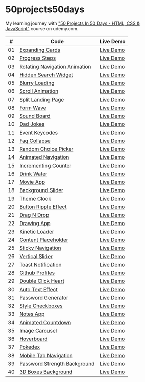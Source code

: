 # 50projects50days

My learning journey with ["50 Projects In 50 Days - HTML, CSS & JavaScript"](https://www.udemy.com/course/50-projects-50-days/) course on udemy.com.

|  #  | Code                                                                                                                         | Live Demo                                                       |
| :-: | ---------------------------------------------------------------------------------------------------------------------------- | --------------------------------------------------------------- |
| 01  | [Expanding Cards](https://github.com/bayramhayri/50projects50days/tree/master/01-expanding-cards/)                           | [Live Demo](https://eager-lalande-b4a1d1.netlify.app/)          |
| 02  | [Progress Steps](https://github.com/bayramhayri/50projects50days/tree/master/02-progress-steps/)                             | [Live Demo](https://lucid-kilby-ff041d.netlify.app/)            |
| 03  | [Rotating Navigation Animation](https://github.com/bayramhayri/50projects50days/tree/master/03-rotating-navigation/)         | [Live Demo](https://quirky-montalcini-0458a3.netlify.app/)      |
| 04  | [Hidden Search Widget](https://github.com/bayramhayri/50projects50days/tree/master/04-hidden-search/)                        | [Live Demo](https://dreamy-goldberg-4112b5.netlify.app/)        |
| 05  | [Blurry Loading](https://github.com/bayramhayri/50projects50days/tree/master/05-blurry-loading)                              | [Live Demo](https://adoring-leavitt-b5120b.netlify.app/)        |
| 06  | [Scroll Animation](https://github.com/bayramhayri/50projects50days/tree/master/06-scroll-animation/)                         | [Live Demo](https://tender-golick-795b56.netlify.app/)          |
| 07  | [Split Landing Page](https://github.com/bayramhayri/50projects50days/tree/master/07-split-landing-page/)                     | [Live Demo](https://friendly-meitner-956f5b.netlify.app/)       |
| 08  | [Form Wave](https://github.com/bayramhayri/50projects50days/tree/master/08-form-wave-animation/)                             | [Live Demo](https://xenodochial-bartik-dcdcb6.netlify.app/)     |
| 09  | [Sound Board](https://github.com/bayramhayri/50projects50days/tree/master/09-sound-board/)                                   | [Live Demo](https://eager-turing-3f2596.netlify.app/)           |
| 10  | [Dad Jokes](https://github.com/bayramhayri/50projects50days/tree/master/10-dad-jokes/)                                       | [Live Demo](https://trusting-jepsen-74df39.netlify.app/)        |
| 11  | [Event Keycodes](https://github.com/bayramhayri/50projects50days/tree/master/11-event-keycodes/)                             | [Live Demo](https://dreamy-pare-5f7d30.netlify.app/)            |
| 12  | [Faq Collapse](https://github.com/bayramhayri/50projects50days/tree/master/12-faq-collapse/)                                 | [Live Demo](https://confident-clarke-9d121b.netlify.app/)       |
| 13  | [Random Choice Picker](https://github.com/bayramhayri/50projects50days/tree/master/13-random-choice-picker/)                 | [Live Demo](https://cocky-swartz-58cb70.netlify.app/)           |
| 14  | [Animated Navigation](https://github.com/bayramhayri/50projects50days/tree/master/14-animated-navigation/)                   | [Live Demo](https://jovial-carson-16ac5e.netlify.app/)          |
| 15  | [Incrementing Counter](https://github.com/bayramhayri/50projects50days/tree/master/15-increment-counter/)                    | [Live Demo](https://gracious-hermann-2b1c19.netlify.app/)       |
| 16  | [Drink Water](https://github.com/bayramhayri/50projects50days/tree/master/16-drink-water/)                                   | [Live Demo](https://frosty-franklin-b80711.netlify.app/)        |
| 17  | [Movie App](https://github.com/bayramhayri/50projects50days/tree/master/17-movie-app/)                                       | [Live Demo](https://suspicious-albattani-3d4fc3.netlify.app/)   |
| 18  | [Background Slider](https://github.com/bayramhayri/50projects50days/tree/master/18-background-slider/)                       | [Live Demo](https://vigorous-lamarr-2890f7.netlify.app/)        |
| 19  | [Theme Clock](https://github.com/bayramhayri/50projects50days/tree/master/19-theme-clock/)                                   | [Live Demo](https://blissful-kowalevski-fdaa6d.netlify.app/)    |
| 20  | [Button Ripple Effect](https://github.com/bayramhayri/50projects50days/tree/master/20-button-ripple-effect/)                 | [Live Demo](https://naughty-hoover-4e6361.netlify.app/)         |
| 21  | [Drag N Drop](https://github.com/bayramhayri/50projects50days/tree/master/21-drag-n-drop/)                                   | [Live Demo](https://romantic-carson-8a497c.netlify.app/)        |
| 22  | [Drawing App](https://github.com/bayramhayri/50projects50days/tree/master/22-drawing-app/)                                   | [Live Demo](https://stoic-jones-013c35.netlify.app/)            |
| 23  | [Kinetic Loader](https://github.com/bayramhayri/50projects50days/tree/master/23-kinetic-loader/)                             | [Live Demo](https://fervent-swirles-91c9c2.netlify.app/)        |
| 24  | [Content Placeholder](https://github.com/bayramhayri/50projects50days/tree/master/24-content-placeholder/)                   | [Live Demo](https://confident-lichterman-7a635e.netlify.app/)   |
| 25  | [Sticky Navigation](https://github.com/bayramhayri/50projects50days/tree/master/25-sticky-navigation/)                       | [Live Demo](https://awesome-ride-a695b6.netlify.app/)           |
| 26  | [Vertical Slider](https://github.com/bayramhayri/50projects50days/tree/master/26-vertical-slider/)                           | [Live Demo](https://musing-booth-ac828f.netlify.app/)           |
| 27  | [Toast Notification](https://github.com/bayramhayri/50projects50days/tree/master/27-toast-notification/)                     | [Live Demo](https://suspicious-ritchie-1407fa.netlify.app/)     |
| 28  | [Github Profiles](https://github.com/bayramhayri/50projects50days/tree/master/28-github-profiles/)                           | [Live Demo](https://modest-lumiere-3bdfca.netlify.app/)         |
| 29  | [Double Click Heart](https://github.com/bayramhayri/50projects50days/tree/master/29-double-click-heart/)                     | [Live Demo](https://stupefied-fermi-63929d.netlify.app/)        |
| 30  | [Auto Text Effect](https://github.com/bayramhayri/50projects50days/tree/master/30-auto-text-effect/)                         | [Live Demo](https://ecstatic-shannon-870c3a.netlify.app/)       |
| 31  | [Password Generator](https://github.com/bayramhayri/50projects50days/tree/master/31-password-generator/)                     | [Live Demo](https://serene-jepsen-a06a09.netlify.app/)          |
| 32  | [Style Checkboxes](https://github.com/bayramhayri/50projects50days/tree/master/32-style-checkboxes/)                         | [Live Demo](https://wizardly-pare-ee6eb2.netlify.app/)          |
| 33  | [Notes App](https://github.com/bayramhayri/50projects50days/tree/master/33-notes-app/)                                       | [Live Demo](https://mystifying-nightingale-f1c4e8.netlify.app/) |
| 34  | [Animated Countdown](https://github.com/bayramhayri/50projects50days/tree/master/34-animated-countdown/)                     | [Live Demo](https://hungry-lalande-b80448.netlify.app/)         |
| 35  | [Image Carousel](https://github.com/bayramhayri/50projects50days/tree/master/35-image-carousel/)                             | [Live Demo](https://cranky-carson-fe96e1.netlify.app/)          |
| 36  | [Hoverboard](https://github.com/bayramhayri/50projects50days/tree/master/36-hoverboard/)                                     | [Live Demo](https://laughing-mcnulty-b9bb74.netlify.app/)       |
| 37  | [Pokedex](https://github.com/bayramhayri/50projects50days/tree/master/37-pokedex/)                                           | [Live Demo](https://pensive-babbage-3e1479.netlify.app/)        |
| 38  | [Mobile Tab Navigation](https://github.com/bayramhayri/50projects50days/tree/master/38-mobile-tab-navigation/)               | [Live Demo](https://musing-lamport-39ebbb.netlify.app/)         |
| 39  | [Password Strength Background](https://github.com/bayramhayri/50projects50days/tree/master/39-password-strength-background/) | [Live Demo](https://compassionate-knuth-1941f5.netlify.app/)    |
| 40  | [3D Boxes Background](https://github.com/bayramhayri/50projects50days/tree/master/40-3d-boxes-background/)                   | [Live Demo](https://festive-noether-1d476e.netlify.app/)        |

